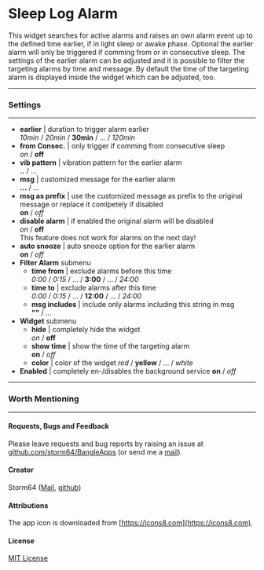 # Sleep Log Alarm

This widget searches for active alarms and raises an own alarm event up to the defined time earlier, if in light sleep or awake phase. Optional the earlier alarm will only be triggered if comming from or in consecutive sleep. The settings of the earlier alarm can be adjusted and it is possible to filter the targeting alarms by time and message. By default the time of the targeting alarm is displayed inside the widget which can be adjusted, too. 

---
### Settings
---

  - __earlier__ | duration to trigger alarm earlier  
    _10min_ / _20min_ / __30min__ / ... / _120min_
  - __from Consec.__ | only trigger if comming from consecutive sleep  
    _on_ / __off__
  - __vib pattern__ | vibration pattern for the earlier alarm  
    __..__ / ...
  - __msg__ | customized message for the earlier alarm  
    __...__ / ...
  - __msg as prefix__ | use the customized message as prefix to the original message or replace it comlpetely if disabled  
    __on__ / _off_
  - __disable alarm__ | if enabled the original alarm will be disabled  
    _on_ / __off__  
    This feature does not work for alarms on the next day!
  - __auto snooze__ | auto snooze option for the earlier alarm  
    __on__ / _off_
  - __Filter Alarm__ submenu
    - __time from__ | exclude alarms before this time  
      _0:00_ / _0:15_ / ... / __3:00__ / ... / _24:00_
    - __time to__ | exclude alarms after this time  
      _0:00_ / _0:15_ / ... / __12:00__ / ... / _24:00_
    - __msg includes__ | include only alarms including this string in msg  
      __""__ / ...
  - __Widget__ submenu
    - __hide__ | completely hide the widget  
      _on_ / __off__
    - __show time__ | show the time of the targeting alarm  
      __on__ / _off_
    - __color__ | color of the widget
      _red_ / __yellow__ / ... / _white_
  - __Enabled__ | completely en-/disables the background service
    __on__ / _off_

---
### Worth Mentioning
---

#### Requests, Bugs and Feedback
Please leave requests and bug reports by raising an issue at [github.com/storm64/BangleApps](https://github.com/storm64/BangleApps) (or send me a [mail](mailto:banglejs@storm64.de)).

#### Creator
Storm64 ([Mail](mailto:banglejs@storm64.de), [github](https://github.com/storm64))

#### Attributions
The app icon is downloaded from [https://icons8.com](https://icons8.com).

#### License
[MIT License](LICENSE)
